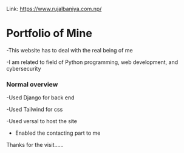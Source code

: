 Link: https://www.rujalbaniya.com.np/

# Portfolio of Mine

-This website has to deal with the real being of me 

-I am related to field of Python programming, web development, and cybersecurity

### Normal overview
-Used Django for back end

-Used Tailwind for css 

-Used versal to host the site

- Enabled the contacting part to me 

Thanks for the visit......
